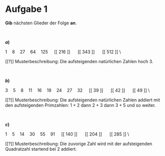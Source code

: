 <!--
version:  0.0.1

language: de

@style
input {
    text-align: center;
}

.flex-container {
    display: flex;
    flex-wrap: wrap;
    align-items: stretch;
    gap: 20px;
}

.flex-child {
    flex: 1;
    min-width: 350px;
    margin-right: 20px;
}

@media (max-width: 400px) {
    .flex-child {
        flex: 100%;
        margin-right: 0;
    }
}
@end

formula: \carry   \textcolor{red}{\scriptsize #1}
formula: \digit   \rlap{\carry{#1}}\phantom{#2}#2
formula: \permil  \text{‰}

import: https://raw.githubusercontent.com/liaTemplates/algebrite/master/README.md
import: https://raw.githubusercontent.com/LiaTemplates/Tikz-Jax/main/README.md

script: https://cdn.jsdelivr.net/gh/LiaTemplates/Tikz-Jax@main/dist/index.js

@round
<script>
  let value = `@input`;
  if (value.startsWith("@")) {
    ""
  } else {
    value = JSON.parse(value);
    value = value[0]
    value = value.replace(/,/g, ".");
    value = parseFloat(value);
    value = Math.round(value * Math.pow(10,@1)) / Math.pow(10,@1);
    value == @0
  }
</script>
@end

tags: Folgen, Experte

-->




# Aufgabe 1

**Gib** nächsten Glieder der Folge **an**.


<br>

<section class="flex-container">

<div class="flex-child">

__$a)\;\;$__

$1 \quad 8 \quad 27 \quad 64 \quad 125 \quad$ [[ 216 ]] $\quad$ [[ 343 ]] $\quad$ [[ 512 ]] \

[[?]] Musterbeschreibung: Die aufsteigenden natürlichen Zahlen hoch $3$.

</div>


</section>


<br>


<section class="flex-container">

<div class="flex-child">

__$b)\;\;$__

$3 \quad 5 \quad 8 \quad 11 \quad 16 \quad 19 \quad 24 \quad 27 \quad 32 \quad$ [[ 39 ]] $\quad$ [[ 42 ]] $\quad$ [[ 49 ]] \

[[?]] Musterbeschreibung: Die aufsteigenden natürlichen Zahlen addiert mit den aufsteigenden Primzahlen: $1+2$ dann $2+3$ dann $3+5$ und so weiter.

</div>

</section>


<br>


<section class="flex-container">

<div class="flex-child">

__$c)\;\;$__

$1 \quad 5 \quad 14 \quad 30 \quad 55 \quad 91 \quad$ [[ 140 ]] $\quad$ [[ 204 ]] $\quad$ [[ 285 ]] \

[[?]] Musterbeschreibung: Die zuvorige Zahl wird mit der aufsteigenden Quadratzahl startend bei $2$ addiert.

</div>

</section>



<br>
<br>
<br>
<br>